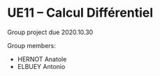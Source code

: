 # UE11 – Calcul Différentiel

Group project due 2020.10.30

Group members:
* HERNOT Anatole
* ELBUEY Antonio

